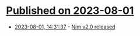 # [Published on 2023-08-01](index.md)

* [2023-08-01, 14:31:37](https://lobste.rs/s/t7oyxa/nim_v2_0_released) - [Nim v2.0 released](https://nim-lang.org/blog/2023/08/01/nim-v20-released.html)
